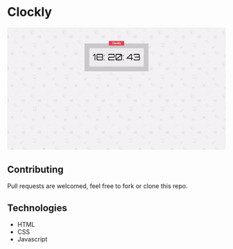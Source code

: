# Clockly
![](sample.gif)<br>

## Contributing
Pull requests are welcomed, feel free to fork or clone this repo.

## Technologies
 - HTML
 - CSS
 - Javascript

